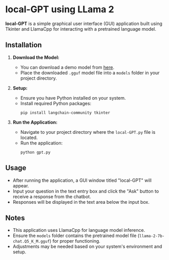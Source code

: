 # local-GPT using LLama 2

**local-GPT** is a simple graphical user interface (GUI) application built using Tkinter and LlamaCpp for interacting with a pretrained language model.

## Installation

1. **Download the Model:**
   - You can download a demo model from [here](https://huggingface.co/TheBloke/Llama-2-7B-Chat-GGUF).
   - Place the downloaded `.gguf` model file into a `models` folder in your project directory.

2. **Setup:**
   - Ensure you have Python installed on your system.
   - Install required Python packages:
     ```
     pip install langchain-community tkinter
     ```

3. **Run the Application:**
   - Navigate to your project directory where the `local-GPT.py` file is located.
   - Run the application:
     ```
     python gpt.py
     ```

## Usage

- After running the application, a GUI window titled "local-GPT" will appear.
- Input your question in the text entry box and click the "Ask" button to receive a response from the chatbot.
- Responses will be displayed in the text area below the input box.

## Notes

- This application uses LlamaCpp for language model inference.
- Ensure the `models` folder contains the pretrained model file (`llama-2-7b-chat.Q5_K_M.gguf`) for proper functioning.
- Adjustments may be needed based on your system's environment and setup.
